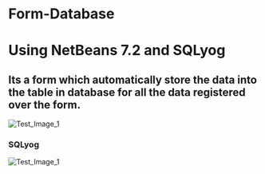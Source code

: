 # Form-Database
# Using NetBeans 7.2 and SQLyog
## Its a form which automatically store the data into the table in database for all the data registered over the form.

![Test_Image_1](https://i.imgur.com/Gza4n2h.png)


### SQLyog

![Test_Image_1](https://i.imgur.com/0TXk3xI.png)

